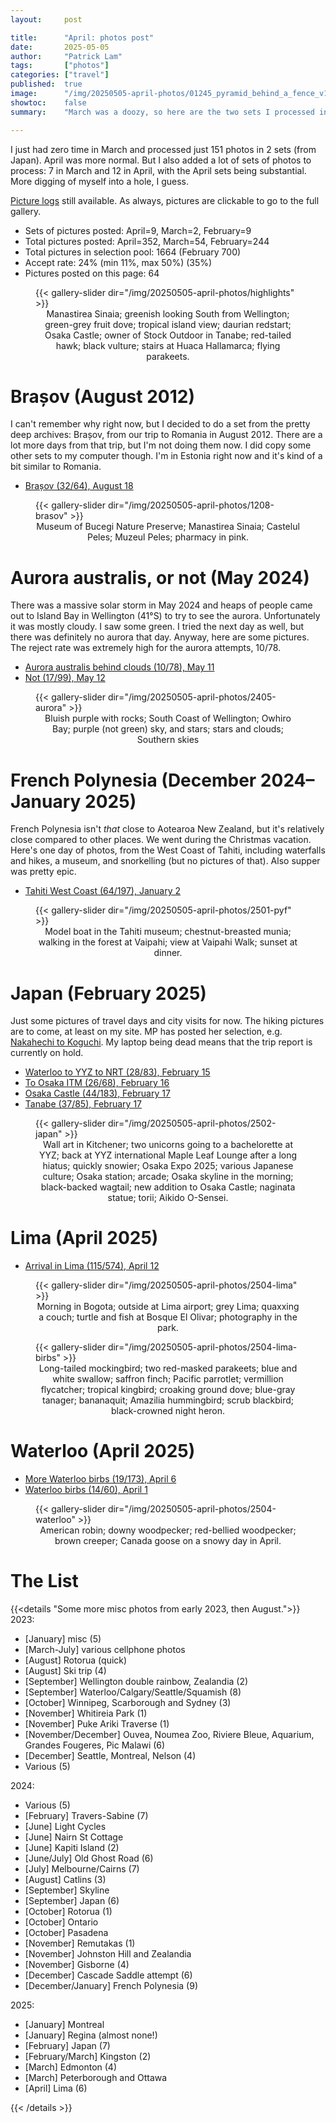 ```yaml
---
layout:     post

title:      "April: photos post"
date:       2025-05-05
author:     "Patrick Lam"
tags:       ["photos"]
categories: ["travel"]
published:  true
image:      "/img/20250505-april-photos/01245_pyramid_behind_a_fence_v1.avif"
showtoc:    false
summary:    "March was a doozy, so here are the two sets I processed in March, as well as April's pictures."

---
```


<style>
.post-heading h1  { color: white; background-color: #aaa; background-color: rgba(192,192,192,0.8); padding: 0.5em; text-shadow: 2px 2px 2px grey; }
.meta { color: purple; }
</style>

I just had zero time in March and processed just 151 photos in 2 sets (from Japan). April was more normal. But I also added a lot of sets of photos to process: 7 in March and 12 in April, with the April sets being substantial. More digging of myself into a hole, I guess.

[Picture
logs](https://www.github.com/patricklam/picture-processing-logs) still
available. As always, pictures are clickable to go to the full gallery. 

* Sets of pictures posted: April=9, March=2, February=9
* Total pictures posted: April=352, March=54, February=244
* Total pictures in selection pool: 1664 (February 700)
* Accept rate: 24% (min 11%, max 50%) (35%)
* Pictures posted on this page: 64

<figure>
{{< gallery-slider dir="/img/20250505-april-photos/highlights" >}}
<figcaption style="text-align:center">Manastirea Sinaia; greenish looking South from Wellington; green-grey fruit dove; tropical island view; daurian redstart; Osaka Castle; owner of Stock Outdoor in Tanabe; red-tailed hawk; black vulture; stairs at Huaca Hallamarca; flying parakeets.</figcaption>
</figure>

# Brașov (August 2012)

I can't remember why right now, but I decided to do a set from the pretty deep archives: Brașov, from our trip to Romania in August 2012. There are a lot more days from that trip, but I'm not doing them now. I did copy some other sets to my computer though. I'm in Estonia right now and it's kind of a bit similar to Romania.

* [Brașov (32/64), August 18](https://gallery.patricklam.ca/index.php?/category/2052)

<figure>
{{< gallery-slider dir="/img/20250505-april-photos/1208-brasov" >}}
<figcaption style="text-align:center">Museum of Bucegi Nature Preserve; Manastirea Sinaia; Castelul Peles; Muzeul Peles; pharmacy in pink.</figcaption>
</figure>

# Aurora australis, or not (May 2024)

There was a massive solar storm in May 2024 and heaps of people came out to Island Bay in Wellington (41°S) to try
to see the aurora. Unfortunately it was mostly cloudy. I saw some green. I tried the next day as well, but
there was definitely no aurora that day. Anyway, here are some pictures. The reject rate was extremely high
for the aurora attempts, 10/78.

* [Aurora australis behind clouds (10/78), May 11](https://gallery.patricklam.ca/index.php?/category/2050)
* [Not (17/99), May 12](https://gallery.patricklam.ca/index.php?/category/2053)

<figure>
{{< gallery-slider dir="/img/20250505-april-photos/2405-aurora" >}}
<figcaption style="text-align:center">Bluish purple with rocks; South Coast of Wellington; Owhiro Bay; purple (not green) sky, and stars; stars and clouds; Southern skies</figcaption>
</figure>


# French Polynesia (December 2024&ndash;January 2025)

French Polynesia isn't *that* close to Aotearoa New Zealand, but it's relatively close compared to other places.
We went during the Christmas vacation. Here's one day of photos, from the West Coast of Tahiti, including
waterfalls and hikes, a museum, and snorkelling (but no pictures of that). Also supper was pretty epic.

* [Tahiti West Coast (64/197), January 2](https://gallery.patricklam.ca/index.php?/category/2054)

<figure>
{{< gallery-slider dir="/img/20250505-april-photos/2501-pyf" >}}
<figcaption style="text-align:center">Model boat in the Tahiti museum; chestnut-breasted munia; walking in the forest at Vaipahi; view at Vaipahi Walk; sunset at dinner.</figcaption>
</figure>


# Japan (February 2025)

Just some pictures of travel days and city visits for now. The hiking pictures are to come, at least on my site. MP has posted her selection, e.g. [Nakahechi to Koguchi](https://gallery.mpdesjardins.ca/index.php?/category/75). My laptop being dead means that the trip report is currently on hold.

* [Waterloo to YYZ to NRT (28/83), February 15](https://gallery.patricklam.ca/index.php?/category/2042)
* [To Osaka ITM (26/68), February 16](https://gallery.patricklam.ca/index.php?/category/2043)
* [Osaka Castle (44/183), February 17](https://gallery.patricklam.ca/index.php?/category/2045)
* [Tanabe (37/85), February 17](https://gallery.patricklam.ca/index.php?/category/2047)

<figure>
{{< gallery-slider dir="/img/20250505-april-photos/2502-japan" >}}
<figcaption style="text-align:center">Wall art in Kitchener; two unicorns going to a bachelorette at YYZ; back at YYZ international Maple Leaf Lounge after a long hiatus; quickly snowier; Osaka Expo 2025; various Japanese culture; Osaka station; arcade; Osaka skyline in the morning; black-backed wagtail; new addition to Osaka Castle; naginata statue; torii; Aikido O-Sensei.</figcaption>
</figure>


# Lima (April 2025)

* [Arrival in Lima (115/574), April 12](https://gallery.patricklam.ca/index.php?/category/2049)

<figure>
{{< gallery-slider dir="/img/20250505-april-photos/2504-lima" >}}
<figcaption style="text-align:center">Morning in Bogota; outside at Lima airport; grey Lima; quaxxing a couch; turtle and fish at Bosque El Olivar; photography in the park.</figcaption>
</figure>

<figure>
{{< gallery-slider dir="/img/20250505-april-photos/2504-lima-birbs" >}}
<figcaption style="text-align:center">Long-tailed mockingbird; two red-masked parakeets; blue and white swallow; saffron finch; Pacific parrotlet; vermillion flycatcher; tropical kingbird; croaking ground dove; blue-gray tanager; bananaquit; Amazilia hummingbird; scrub blackbird; black-crowned night heron.</figcaption>
</figure>

# Waterloo (April 2025)

* [More Waterloo birbs (19/173), April 6](https://gallery.patricklam.ca/index.php?/category/2046)
* [Waterloo birbs (14/60), April 1](https://gallery.patricklam.ca/index.php?/category/2044)

<figure>
{{< gallery-slider dir="/img/20250505-april-photos/2504-waterloo" >}}
<figcaption style="text-align:center">American robin; downy woodpecker; red-bellied woodpecker; brown creeper; Canada goose on a snowy day in April.</figcaption>
</figure>

# The List

{{<details "Some more misc photos from early 2023, then August.">}}
2023:
* [January] misc (5)
* [March-July] various cellphone photos
* [August] Rotorua (quick)
* [August] Ski trip (4)
* [September] Wellington double rainbow, Zealandia (2)
* [September] Waterloo/Calgary/Seattle/Squamish (8)
* [October] Winnipeg, Scarborough and Sydney (3)
* [November] Whitireia Park (1)
* [November] Puke Ariki Traverse (1)
* [November/December] Ouvea, Noumea Zoo, Riviere Bleue, Aquarium, Grandes Fougeres, Pic Malawi (6)
* [December] Seattle, Montreal, Nelson (4)
* Various (5)

2024:
* Various (5)
* [February] Travers-Sabine (7)
* [June] Light Cycles
* [June] Nairn St Cottage
* [June] Kapiti Island (2)
* [June/July] Old Ghost Road (6)
* [July] Melbourne/Cairns (7)
* [August] Catlins (3)
* [September] Skyline
* [September] Japan (6)
* [October] Rotorua (1)
* [October] Ontario
* [October] Pasadena
* [November] Remutakas (1)
* [November] Johnston Hill and Zealandia
* [November] Gisborne (4)
* [December] Cascade Saddle attempt (6)
* [December/January] French Polynesia (9)

2025:
* [January] Montreal
* [January] Regina (almost none!)
* [February] Japan (7)
* [February/March] Kingston (2)
* [March] Edmonton (4)
* [March] Peterborough and Ottawa
* [April] Lima (6)

{{< /details >}}
